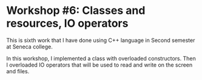 # Workshop #6: Classes and resources, IO operators

This is sixth work that I have done using C++ language in Second semester at Seneca college.

In this workshop, I implemented a class with overloaded constructors.
Then I overloaded IO operators that will be used to read and write on the screen and files.


